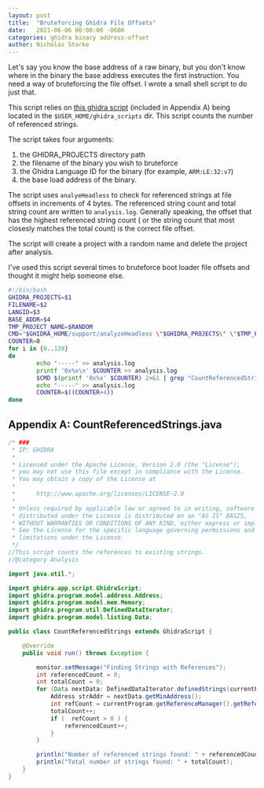 ```yaml
---
layout: post
title:  "Bruteforcing Ghidra File Offsets"
date:   2021-06-06 00:00:00 -0600
categories: ghidra binary address-offset
author: Nicholas Starke
---
```


Let's say you know the base address of a raw binary, but you don't know where in the binary the base address executes the first instruction.  You need a way of bruteforcing the file offset.  I wrote a small shell script to do just that.

This script relies on [this ghidra script](https://gist.github.com/nstarke/ea83d6e8aba9a8b028a94cc14f5ff00d) (included in Appendix A) being located in the `$USER_HOME/ghidra_scripts` dir.  This script counts the number of referenced strings.

The script takes four arguments:

1) the GHIDRA_PROJECTS directory path
2) the filename of the binary you wish to bruteforce
3) the Ghidra Language ID for the binary (for example, `ARM:LE:32:v7`)
4) the base load address of the binary.

The script uses `analyeHeadless` to check for referenced strings at file offsets in increments of 4 bytes. The referenced string count and total string count are written to `analysis.log`.  Generally speaking, the offset that has the highest referenced string count ( or the string count that most closesly matches the total count) is the correct file offset.

The script will create a project with a random name and delete the project after analysis.

I've used this script several times to bruteforce boot loader file offsets and thought it might help someone else.

```bash
#!/bin/bash
GHIDRA_PROJECTS=$1
FILENAME=$2
LANGID=$3
BASE_ADDR=$4
TMP_PROJECT_NAME=$RANDOM
CMD="$GHIDRA_HOME/support/analyzeHeadless \"$GHIDRA_PROJECTS\" \"$TMP_PROJECT_NAME\" -import \"$FILENAME\" -postScript CountReferencedStrings.java -processor \"$LANGID\" -deleteProject -loader BinaryLoader -loader-baseAddr \"$BASE_ADDR\" -loader-fileOffset"
COUNTER=0
for i in {0..128}
do
        echo "-----" >> analysis.log
        printf '0x%x\n' $COUNTER >> analysis.log
        $CMD $(printf '0x%x' $COUNTER) 2>&1 | grep "CountReferencedStrings.java>" >> analysis.log
        echo "-----" >> analysis.log
        COUNTER=$((COUNTER+4))
done
```

## Appendix A: CountReferencedStrings.java

```java
/* ###
 * IP: GHIDRA
 *
 * Licensed under the Apache License, Version 2.0 (the "License");
 * you may not use this file except in compliance with the License.
 * You may obtain a copy of the License at
 * 
 *      http://www.apache.org/licenses/LICENSE-2.0
 * 
 * Unless required by applicable law or agreed to in writing, software
 * distributed under the License is distributed on an "AS IS" BASIS,
 * WITHOUT WARRANTIES OR CONDITIONS OF ANY KIND, either express or implied.
 * See the License for the specific language governing permissions and
 * limitations under the License.
 */
//This script counts the references to existing strings.
//@category Analysis

import java.util.*;

import ghidra.app.script.GhidraScript;
import ghidra.program.model.address.Address;
import ghidra.program.model.mem.Memory;
import ghidra.program.util.DefinedDataIterator;
import ghidra.program.model.listing.Data;

public class CountReferencedStrings extends GhidraScript {

	@Override
	public void run() throws Exception {

		monitor.setMessage("Finding Strings with References");
		int referencedCount = 0;
		int totalCount = 0;
		for (Data nextData: DefinedDataIterator.definedStrings(currentProgram) ) {
			Address strAddr = nextData.getMinAddress();
			int refCount = currentProgram.getReferenceManager().getReferenceCountTo(strAddr);
			totalCount++;
			if (  refCount > 0 ) {
				referencedCount++;
			}
		}

		println("Number of referenced strings found: " + referencedCount);
		println("Total number of strings found: " + totalCount);
	}
}
```